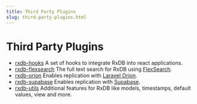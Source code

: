 ```yaml
---
title: Third Party Plugins
slug: third-party-plugins.html
---
```


# Third Party Plugins

* [rxdb-hooks](https://github.com/cvara/rxdb-hooks) A set of hooks to integrate RxDB into react applications.
* [rxdb-flexsearch](https://github.com/serenysoft/rxdb-flexsearch) The full text search for RxDB using [FlexSearch](https://github.com/nextapps-de/flexsearch).
* [rxdb-orion](https://github.com/serenysoft/rxdb-orion) Enables replication with [Laravel Orion](https://tailflow.github.io/laravel-orion-docs).
* [rxdb-supabase](https://github.com/marceljuenemann/rxdb-supabase) Enables replication with [Supabase](https://supabase.com/).
* [rxdb-utils](https://github.com/rafamel/rxdb-utils) Additional features for RxDB like models, timestamps, default values, view and more.


